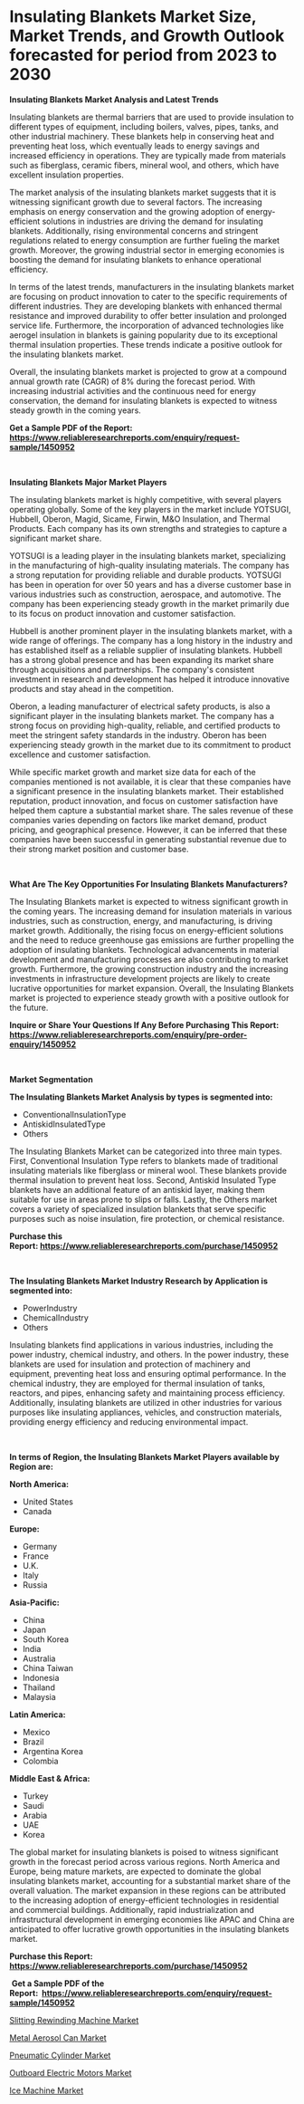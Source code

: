 <p><h1>Insulating Blankets Market Size, Market Trends, and Growth Outlook forecasted for period from 2023 to 2030</h1></p><p><strong>Insulating Blankets Market Analysis and Latest Trends</strong></p>
<p><p>Insulating blankets are thermal barriers that are used to provide insulation to different types of equipment, including boilers, valves, pipes, tanks, and other industrial machinery. These blankets help in conserving heat and preventing heat loss, which eventually leads to energy savings and increased efficiency in operations. They are typically made from materials such as fiberglass, ceramic fibers, mineral wool, and others, which have excellent insulation properties.</p><p>The market analysis of the insulating blankets market suggests that it is witnessing significant growth due to several factors. The increasing emphasis on energy conservation and the growing adoption of energy-efficient solutions in industries are driving the demand for insulating blankets. Additionally, rising environmental concerns and stringent regulations related to energy consumption are further fueling the market growth. Moreover, the growing industrial sector in emerging economies is boosting the demand for insulating blankets to enhance operational efficiency.</p><p>In terms of the latest trends, manufacturers in the insulating blankets market are focusing on product innovation to cater to the specific requirements of different industries. They are developing blankets with enhanced thermal resistance and improved durability to offer better insulation and prolonged service life. Furthermore, the incorporation of advanced technologies like aerogel insulation in blankets is gaining popularity due to its exceptional thermal insulation properties. These trends indicate a positive outlook for the insulating blankets market.</p><p>Overall, the insulating blankets market is projected to grow at a compound annual growth rate (CAGR) of 8% during the forecast period. With increasing industrial activities and the continuous need for energy conservation, the demand for insulating blankets is expected to witness steady growth in the coming years.</p></p>
<p><strong>Get a Sample PDF of the Report:&nbsp; <a href="https://www.reliableresearchreports.com/enquiry/request-sample/1450952">https://www.reliableresearchreports.com/enquiry/request-sample/1450952</a></strong></p>
<p>&nbsp;</p>
<p><strong>Insulating Blankets Major Market Players</strong></p>
<p><p>The insulating blankets market is highly competitive, with several players operating globally. Some of the key players in the market include YOTSUGI, Hubbell, Oberon, Magid, Sicame, Firwin, M&O Insulation, and Thermal Products. Each company has its own strengths and strategies to capture a significant market share.</p><p>YOTSUGI is a leading player in the insulating blankets market, specializing in the manufacturing of high-quality insulating materials. The company has a strong reputation for providing reliable and durable products. YOTSUGI has been in operation for over 50 years and has a diverse customer base in various industries such as construction, aerospace, and automotive. The company has been experiencing steady growth in the market primarily due to its focus on product innovation and customer satisfaction.</p><p>Hubbell is another prominent player in the insulating blankets market, with a wide range of offerings. The company has a long history in the industry and has established itself as a reliable supplier of insulating blankets. Hubbell has a strong global presence and has been expanding its market share through acquisitions and partnerships. The company's consistent investment in research and development has helped it introduce innovative products and stay ahead in the competition.</p><p>Oberon, a leading manufacturer of electrical safety products, is also a significant player in the insulating blankets market. The company has a strong focus on providing high-quality, reliable, and certified products to meet the stringent safety standards in the industry. Oberon has been experiencing steady growth in the market due to its commitment to product excellence and customer satisfaction.</p><p>While specific market growth and market size data for each of the companies mentioned is not available, it is clear that these companies have a significant presence in the insulating blankets market. Their established reputation, product innovation, and focus on customer satisfaction have helped them capture a substantial market share. The sales revenue of these companies varies depending on factors like market demand, product pricing, and geographical presence. However, it can be inferred that these companies have been successful in generating substantial revenue due to their strong market position and customer base.</p></p>
<p>&nbsp;</p>
<p><strong>What Are The Key Opportunities For Insulating Blankets Manufacturers?</strong></p>
<p><p>The Insulating Blankets market is expected to witness significant growth in the coming years. The increasing demand for insulation materials in various industries, such as construction, energy, and manufacturing, is driving market growth. Additionally, the rising focus on energy-efficient solutions and the need to reduce greenhouse gas emissions are further propelling the adoption of insulating blankets. Technological advancements in material development and manufacturing processes are also contributing to market growth. Furthermore, the growing construction industry and the increasing investments in infrastructure development projects are likely to create lucrative opportunities for market expansion. Overall, the Insulating Blankets market is projected to experience steady growth with a positive outlook for the future.</p></p>
<p><strong>Inquire or Share Your Questions If Any Before Purchasing This Report: <a href="https://www.reliableresearchreports.com/enquiry/pre-order-enquiry/1450952">https://www.reliableresearchreports.com/enquiry/pre-order-enquiry/1450952</a></strong></p>
<p>&nbsp;</p>
<p><strong>Market Segmentation</strong></p>
<p><strong>The Insulating Blankets Market Analysis by types is segmented into:</strong></p>
<p><ul><li>ConventionalInsulationType</li><li>AntiskidInsulatedType</li><li>Others</li></ul></p>
<p><p>The Insulating Blankets Market can be categorized into three main types. First, Conventional Insulation Type refers to blankets made of traditional insulating materials like fiberglass or mineral wool. These blankets provide thermal insulation to prevent heat loss. Second, Antiskid Insulated Type blankets have an additional feature of an antiskid layer, making them suitable for use in areas prone to slips or falls. Lastly, the Others market covers a variety of specialized insulation blankets that serve specific purposes such as noise insulation, fire protection, or chemical resistance.</p></p>
<p><strong>Purchase this Report:&nbsp;<a href="https://www.reliableresearchreports.com/purchase/1450952">https://www.reliableresearchreports.com/purchase/1450952</a></strong></p>
<p>&nbsp;</p>
<p><strong>The Insulating Blankets Market Industry Research by Application is segmented into:</strong></p>
<p><ul><li>PowerIndustry</li><li>ChemicalIndustry</li><li>Others</li></ul></p>
<p><p>Insulating blankets find applications in various industries, including the power industry, chemical industry, and others. In the power industry, these blankets are used for insulation and protection of machinery and equipment, preventing heat loss and ensuring optimal performance. In the chemical industry, they are employed for thermal insulation of tanks, reactors, and pipes, enhancing safety and maintaining process efficiency. Additionally, insulating blankets are utilized in other industries for various purposes like insulating appliances, vehicles, and construction materials, providing energy efficiency and reducing environmental impact.</p></p>
<p>&nbsp;</p>
<p><strong>In terms of Region, the Insulating Blankets Market Players available by Region are:</strong></p>
<p>
    <p> <strong> North America: </strong>
        <ul>
            <li>United States</li>
            <li>Canada</li>
        </ul>
        </p> 
    <p> <strong> Europe: </strong>
        <ul>
            <li>Germany</li>
            <li>France</li>
            <li>U.K.</li>
            <li>Italy</li>
            <li>Russia</li>
        </ul>
        </p> 
    <p> <strong> Asia-Pacific: </strong>
        <ul>
            <li>China</li>
            <li>Japan</li>
            <li>South Korea</li>
            <li>India</li>
            <li>Australia</li>
            <li>China Taiwan</li>
            <li>Indonesia</li>
            <li>Thailand</li>
            <li>Malaysia</li>
        </ul>
        </p> 
    <p> <strong> Latin America: </strong>
        <ul>
            <li>Mexico</li>
            <li>Brazil</li>
            <li>Argentina Korea</li>
            <li>Colombia</li>
        </ul>
        </p> 
    <p> <strong> Middle East & Africa: </strong>
        <ul>
            <li>Turkey</li>
            <li>Saudi</li>
            <li>Arabia</li>
            <li>UAE</li>
            <li>Korea</li>
        </ul>
    </p>
    </p>
<p><p>The global market for insulating blankets is poised to witness significant growth in the forecast period across various regions. North America and Europe, being mature markets, are expected to dominate the global insulating blankets market, accounting for a substantial market share of the overall valuation. The market expansion in these regions can be attributed to the increasing adoption of energy-efficient technologies in residential and commercial buildings. Additionally, rapid industrialization and infrastructural development in emerging economies like APAC and China are anticipated to offer lucrative growth opportunities in the insulating blankets market.</p></p>
<p><strong>Purchase this Report: <a href="https://www.reliableresearchreports.com/purchase/1450952">https://www.reliableresearchreports.com/purchase/1450952</a></strong></p>
<p>&nbsp;<strong>Get a Sample PDF of the Report:&nbsp;&nbsp;<a href="https://www.reliableresearchreports.com/enquiry/request-sample/1450952">https://www.reliableresearchreports.com/enquiry/request-sample/1450952</a></strong></p>
<p><strong></strong></p>
<p><p><a href="https://medium.com/@irwingibson727/slitting-rewinding-machine-market-trends-forecast-and-competitive-analysis-to-2030-bcdb672a01bd">Slitting Rewinding Machine Market</a></p><p><a href="https://medium.com/@deannakling2927/metal-aerosol-can-market-trends-forecast-and-competitive-analysis-to-2030-4a7702245235">Metal Aerosol Can Market</a></p><p><a href="https://medium.com/@caleighhane2777/pneumatic-cylinder-market-report-reveals-the-latest-trends-and-growth-opportunities-of-this-market-41684a84558f">Pneumatic Cylinder Market</a></p><p><a href="https://medium.com/@minnieebert2827/outboard-electric-motors-nbsp-market-focuses-on-market-share-size-and-projected-forecast-till-2030-edeeeeb048dc">Outboard Electric Motors Market</a></p><p><a href="https://medium.com/@dioncollins8227/ice-machine-market-trends-and-market-analysis-forecasted-for-period-2023-2030-8c0b13e303e2">Ice Machine Market</a></p></p>